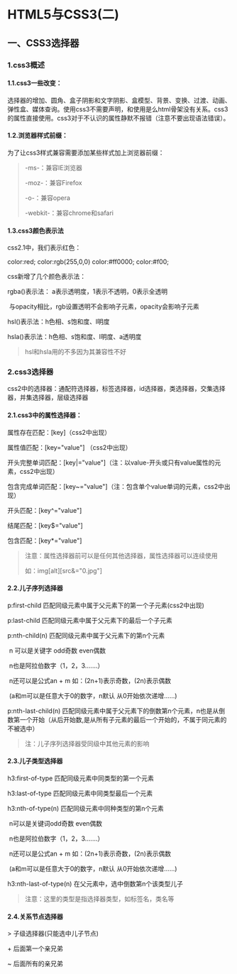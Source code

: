 #  HTML5与CSS3(二)

## 一、CSS3选择器

 ### 1.css3概述

#### 1.1.css3一些改变：

选择器的增加、圆角、盒子阴影和文字阴影、盒模型、背景、变换、过渡、动画、弹性盒、媒体查询。使用css3不需要声明，和使用是么html骨架没有关系。css3的属性直接使用。css3对于不认识的属性静默不报错（注意不要出现语法错误）。

#### 1.2.浏览器样式前缀：

为了让css3样式兼容需要添加某些样式加上浏览器前缀：

> -ms-：兼容IE浏览器
>
> -moz-：兼容Firefox
>
> -o-：兼容opera
>
> -webkit-：兼容chrome和safari

#### 1.3.css3颜色表示法

css2.1中，我们表示红色：

color:red; 		color:rgb(255,0,0)		color:#ff0000;		color:#f00;

css新增了几个颜色表示法：

rgba()表示法： a表示透明度，1表示不透明，0表示全透明

​							与opacity相比，rgb设置透明不会影响子元素，opacity会影响子元素

hsl()表示法：h色相、s饱和度、l明度

hsla()表示法：h色相、s饱和度、l明度、a透明度

> hsl和hsla用的不多因为其兼容性不好

### 2.css3选择器

css2中的选择器：通配符选择器，标签选择器，id选择器，类选择器，交集选择器，并集选择器，层级选择器

#### 2.1.css3中的属性选择器：

属性存在匹配：[key]（css2中出现）

属性值匹配：[key="value"] （css2中出现）

开头完整单词匹配：[key|="value"]（注：以value-开头或只有value属性的元素，css2中出现）

包含完成单词匹配：[key~="value"]（注：包含单个value单词的元素，css2中出现）

开头匹配：[key^="value"]

结尾匹配：[key$="value"]

包含匹配：[key*="value"]

> 注意：属性选择器前可以是任何其他选择器，属性选择器可以连续使用
>
> 如：img[alt][src&="0.jpg"\]

#### 2.2.儿子序列选择器

p:first-child	匹配同级元素中属于父元素下的第一个子元素(css2中出现)

p:last-child	匹配同级元素中属于父元素下的最后一个子元素

p:nth-child(n)	匹配同级元素中属于父元素下的第n个元素

​							n 可以是关键字 odd奇数 even偶数

​							n也是阿拉伯数字（1，2，3.......）

​							n还可以是公式an + m 如：(2n+1)表示奇数，(2n)表示偶数

​							(a和m可以是任意大于0的数字，n默认 从0开始依次递增......)

p:nth-last-child(n) 	匹配同级元素中属于父元素下的倒数第n个元素，n也是从倒数第一个开始（从后开始数,是从所有子元素的最后一个开始的，不属于同元素的不被选中）

> 注：儿子序列选择器受同级中其他元素的影响

#### 2.3.儿子类型选择器

h3:first-of-type	匹配同级元素中同类型的第一个元素

h3:last-of-type	匹配同级元素中同类型最后一个元素

h3:nth-of-type(n)	匹配同级元素中同种类型的第n个元素

​								n可以是关键词odd奇数 even偶数

​								n也是阿拉伯数字（1，2，3.......）

​								n还可以是公式an + m 如：(2n+1)表示奇数，(2n)表示偶数

​								(a和m可以是任意大于0的数字，n默认 从0开始依次递增......)

h3:nth-last-of-type(n)	在父元素中，选中倒数第n个该类型儿子

> 注意：这里的类型是指选择器类型，如标签名，类名等

#### 2.4.关系节点选择器

\> 		子级选择器(只能选中儿子节点)

\+		后面第一个亲兄弟

~		后面所有的亲兄弟















